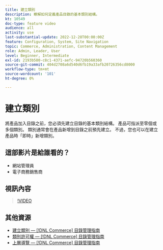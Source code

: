 ```yaml
---
title: 建立類別
description: 瞭解如何定義產品目錄的基本類別結構。
kt: 10549
doc-type: feature video
audience: all
activity: use
last-substantial-update: 2022-12-28T00:00:00Z
feature: Configuration, System, Site Navigation
topic: Commerce, Administration, Content Management
role: Admin, Leader, User
level: Beginner, Intermediate
exl-id: 2193b580-c8c1-4371-aefc-94720b560360
source-git-commit: 404d2708a6d540d6fb19a33afb20726356cd8000
workflow-type: tm+mt
source-wordcount: '101'
ht-degree: 0%

---
```


# 建立類別

將產品加入目錄之前，您必須先建立目錄的基本類別結構。 產品可指派至零個或多個類別。 類別通常會在產品新增到目錄之前預先建立。 不過，您也可以在建立產品時「即時」新增類別。

## 這部影片是給誰看的？

- 網站管理員
- 電子商務銷售商

## 視訊內容

>[!VIDEO](https://video.tv.adobe.com/v/343746?quality=12&learn=on)

## 其他資源

- [建立類別 —  [!DNL Commerce] 目錄管理指南](https://experienceleague.adobe.com/docs/commerce-admin/catalog/categories/create/category-create.html?lang=zh-Hant)
- [類別許可權 —  [!DNL Commerce] 目錄管理指南](https://experienceleague.adobe.com/docs/commerce-admin/catalog/categories/category-permissions.html?lang=zh-Hant)
- [上層導覽 —  [!DNL Commerce] 目錄管理指南](https://experienceleague.adobe.com/docs/commerce-admin/catalog/catalog/navigation/navigation-top.html?lang=zh-Hant)
